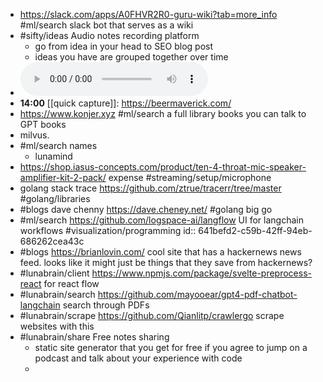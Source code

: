 - https://slack.com/apps/A0FHVR2R0-guru-wiki?tab=more_info #ml/search slack bot that serves as a wiki
- #sifty/ideas Audio notes recording platform
	- go from idea in your head to SEO blog post
	- ideas you have are grouped together over time
- ![2023-03-22-13-54-47.aac](../assets/2023-03-22-13-54-47.aac)
- **14:00** [[quick capture]]:  https://beermaverick.com/
- https://www.konjer.xyz #ml/search a full library books you can talk to GPT books
- milvus.
- #ml/search names
	- lunamind
- https://shop.iasus-concepts.com/product/ten-4-throat-mic-speaker-amplifier-kit-2-pack/ expense #streaming/setup/microphone
- golang stack trace https://github.com/ztrue/tracerr/tree/master #golang/libraries
- #blogs dave chenny https://dave.cheney.net/ #golang big go
- #ml/search https://github.com/logspace-ai/langflow UI for langchain workflows #visualization/programming
  id:: 641befd2-c59b-42ff-94eb-686262cea43c
- #blogs https://brianlovin.com/ cool site that has a hackernews news feed. looks like it might just be things that they save from hackernews?
- #lunabrain/client https://www.npmjs.com/package/svelte-preprocess-react for react flow
- #lunabrain/search https://github.com/mayooear/gpt4-pdf-chatbot-langchain search through PDFs
- #lunabrain/scrape https://github.com/Qianlitp/crawlergo scrape websites with this
- #lunabrain/share Free notes sharing
	- static site generator that you get for free if you agree to jump on a podcast and talk about your experience with code
	-